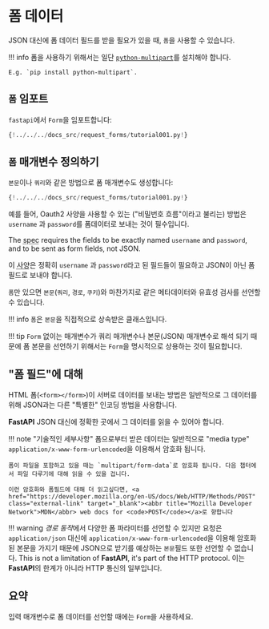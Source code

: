 # 폼 데이터

JSON 대신에 폼 데이터 필드를 받을 필요가 있을 때, `폼`을 사용할 수 있습니다.

!!! info
    폼을 사용하기 위해서는 일단 <a href="https://andrew-d.github.io/python-multipart/" class="external-link" target="_blank">`python-multipart`</a>를 설치해야 합니다.

    E.g. `pip install python-multipart`.

## `폼` 임포트

`fastapi`에서 `Form`을 임포트합니다:

```Python hl_lines="1"
{!../../../docs_src/request_forms/tutorial001.py!}
```

## `폼` 매개변수 정의하기 
  
`본문`이나 `쿼리`와 같은 방법으로 폼 매개변수도 생성합니다:


```Python hl_lines="7"
{!../../../docs_src/request_forms/tutorial001.py!}
```
  
예를 들어, Oauth2 사양을 사용할 수 있는 ("비밀번호 흐름"이라고 불리는) 방법은 `username` 과 `password`를 폼데이터로 보내는 것이 필수입니다.

The <abbr title="specification">spec</abbr> requires the fields to be exactly named `username` and `password`, and to be sent as form fields, not JSON.
  
이 <abbr title="specification">사양</abbr>은 정확히 `username` 과 `password`라고 된 필드들이 필요하고 JSON이 아닌 폼 필드로 보내야 합니다.  

`폼`만 있으면 `본문`(`쿼리`, `경로`, `쿠키`)와 마찬가지로 같은 메타데이터와 유효성 검사를 선언할 수 있습니다.

!!! info
    `폼`은 `본문`을 직접적으로 상속받은 클래스입니다.

!!! tip
    `Form` 없이는 매개변수가 쿼리 매개변수나 본문(JSON) 매개변수로 해석 되기 때문에 폼 본문을 선언하기 위해서는 `Form`을 명시적으로 상용하는 것이 필요합니다.
    

## "폼 필드"에 대해

HTML 폼(`<form></form>`)이 서버로 데이터를 보내는 방법은 일반적으로 그 데이터를 위해 JSON과는 다른 "특별한" 인코딩 방법을 사용합니다.

**FastAPI** JSON 대신에 정확한 곳에서 그 데이터를 읽을 수 있어야 합니다.

!!! note "기술적인 세부사항"
    폼으로부터 받은 데이터는 일반적으로 "media type" `application/x-www-form-urlencoded`을 이용해서 암호화 됩니다.
    
    폼이 파일을 포함하고 있을 때는 `multipart/form-data`로 암호화 됩니다. 다음 챕터에서 파일 다루기에 대해 읽을 수 있을 겁니다.
    
    이런 암호화와 폼필드에 대해 더 읽고싶다면, <a href="https://developer.mozilla.org/en-US/docs/Web/HTTP/Methods/POST" class="external-link" target="_blank"><abbr title="Mozilla Developer Network">MDN</abbr> web docs for <code>POST</code></a>로 향합니다

!!! warning
    *경로 동작*에서 다양한 폼 파라미터를 선언할 수 있지만 요청은 `application/json` 대신에 `application/x-www-form-urlencoded`을 이용해 암호화 된 본문을 가지기 때문에 JSON으로 받기를 예상하는 `본문`필드 또한 선언할 수 없습니다.
    This is not a limitation of **FastAPI**, it's part of the HTTP protocol.
    이는 **FastAPI**의 한계가 아니라 HTTP 통신의 일부입니다.

## 요약

입력 매개변수로 폼 데이터를 선언할 때에는 `Form`을 사용하세요.
